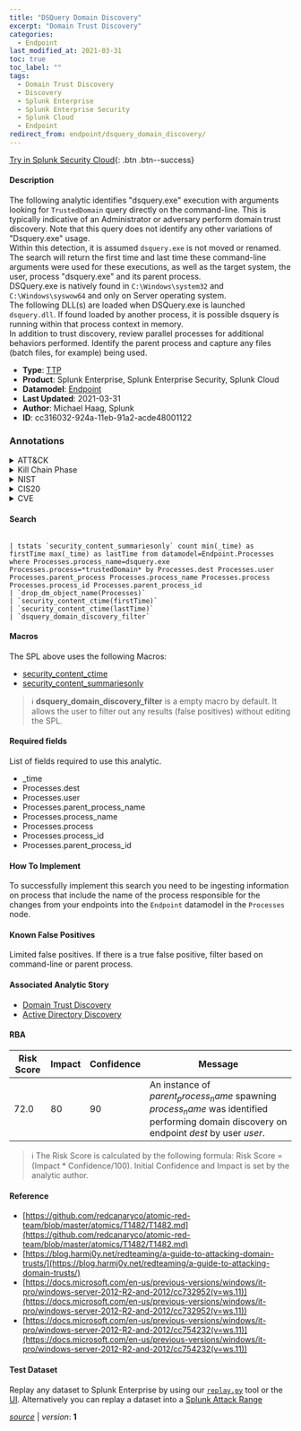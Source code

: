 ```yaml
---
title: "DSQuery Domain Discovery"
excerpt: "Domain Trust Discovery"
categories:
  - Endpoint
last_modified_at: 2021-03-31
toc: true
toc_label: ""
tags:
  - Domain Trust Discovery
  - Discovery
  - Splunk Enterprise
  - Splunk Enterprise Security
  - Splunk Cloud
  - Endpoint
redirect_from: endpoint/dsquery_domain_discovery/
---
```




[Try in Splunk Security Cloud](https://www.splunk.com/en_us/cyber-security.html){: .btn .btn--success}

#### Description

The following analytic identifies &#34;dsquery.exe&#34; execution with arguments looking for `TrustedDomain` query directly on the command-line. This is typically indicative of an Administrator or adversary perform domain trust discovery. Note that this query does not identify any other variations of &#34;Dsquery.exe&#34; usage.\
Within this detection, it is assumed `dsquery.exe` is not moved or renamed.\
The search will return the first time and last time these command-line arguments were used for these executions, as well as the target system, the user, process &#34;dsquery.exe&#34; and its parent process.\
DSQuery.exe is natively found in `C:\Windows\system32` and `C:\Windows\syswow64` and only on Server operating system.\
The following DLL(s) are loaded when DSQuery.exe is launched `dsquery.dll`. If found loaded by another process, it is possible dsquery is running within that process context in memory.\
In addition to trust discovery, review parallel processes for additional behaviors performed. Identify the parent process and capture any files (batch files, for example) being used.

- **Type**: [TTP](https://github.com/splunk/security_content/wiki/Detection-Analytic-Types)
- **Product**: Splunk Enterprise, Splunk Enterprise Security, Splunk Cloud
- **Datamodel**: [Endpoint](https://docs.splunk.com/Documentation/CIM/latest/User/Endpoint)
- **Last Updated**: 2021-03-31
- **Author**: Michael Haag, Splunk
- **ID**: cc316032-924a-11eb-91a2-acde48001122

### Annotations
<details>
  <summary>ATT&CK</summary>

<div markdown="1">

#### [ATT&CK](https://attack.mitre.org/)

| ID          | Technique   | Tactic         |
| ----------- | ----------- |--------------- |
| [T1482](https://attack.mitre.org/techniques/T1482/) | Domain Trust Discovery | Discovery |

</div>
</details>


<details>
  <summary>Kill Chain Phase</summary>

<div markdown="1">

* Exploitation


</div>
</details>


<details>
  <summary>NIST</summary>

<div markdown="1">

* DE.CM



</div>
</details>

<details>
  <summary>CIS20</summary>

<div markdown="1">

* CIS 10



</div>
</details>

<details>
  <summary>CVE</summary>

<div markdown="1">


</div>
</details>


#### Search

```

| tstats `security_content_summariesonly` count min(_time) as firstTime max(_time) as lastTime from datamodel=Endpoint.Processes where Processes.process_name=dsquery.exe Processes.process=*trustedDomain* by Processes.dest Processes.user Processes.parent_process Processes.process_name Processes.process Processes.process_id Processes.parent_process_id 
| `drop_dm_object_name(Processes)` 
| `security_content_ctime(firstTime)` 
| `security_content_ctime(lastTime)` 
| `dsquery_domain_discovery_filter`
```

#### Macros
The SPL above uses the following Macros:
* [security_content_ctime](https://github.com/splunk/security_content/blob/develop/macros/security_content_ctime.yml)
* [security_content_summariesonly](https://github.com/splunk/security_content/blob/develop/macros/security_content_summariesonly.yml)

> :information_source:
> **dsquery_domain_discovery_filter** is a empty macro by default. It allows the user to filter out any results (false positives) without editing the SPL.



#### Required fields
List of fields required to use this analytic.
* _time
* Processes.dest
* Processes.user
* Processes.parent_process_name
* Processes.process_name
* Processes.process
* Processes.process_id
* Processes.parent_process_id



#### How To Implement
To successfully implement this search you need to be ingesting information on process that include the name of the process responsible for the changes from your endpoints into the `Endpoint` datamodel in the `Processes` node.
#### Known False Positives
Limited false positives. If there is a true false positive, filter based on command-line or parent process.

#### Associated Analytic Story
* [Domain Trust Discovery](/stories/domain_trust_discovery)
* [Active Directory Discovery](/stories/active_directory_discovery)




#### RBA

| Risk Score  | Impact      | Confidence   | Message      |
| ----------- | ----------- |--------------|--------------|
| 72.0 | 80 | 90 | An instance of $parent_process_name$ spawning $process_name$ was identified performing domain discovery on endpoint $dest$ by user $user$. |


> :information_source:
> The Risk Score is calculated by the following formula: Risk Score = (Impact * Confidence/100). Initial Confidence and Impact is set by the analytic author.


#### Reference

* [https://github.com/redcanaryco/atomic-red-team/blob/master/atomics/T1482/T1482.md](https://github.com/redcanaryco/atomic-red-team/blob/master/atomics/T1482/T1482.md)
* [https://blog.harmj0y.net/redteaming/a-guide-to-attacking-domain-trusts/](https://blog.harmj0y.net/redteaming/a-guide-to-attacking-domain-trusts/)
* [https://docs.microsoft.com/en-us/previous-versions/windows/it-pro/windows-server-2012-R2-and-2012/cc732952(v=ws.11)](https://docs.microsoft.com/en-us/previous-versions/windows/it-pro/windows-server-2012-R2-and-2012/cc732952(v=ws.11))
* [https://docs.microsoft.com/en-us/previous-versions/windows/it-pro/windows-server-2012-R2-and-2012/cc754232(v=ws.11)](https://docs.microsoft.com/en-us/previous-versions/windows/it-pro/windows-server-2012-R2-and-2012/cc754232(v=ws.11))



#### Test Dataset
Replay any dataset to Splunk Enterprise by using our [`replay.py`](https://github.com/splunk/attack_data#using-replaypy) tool or the [UI](https://github.com/splunk/attack_data#using-ui).
Alternatively you can replay a dataset into a [Splunk Attack Range](https://github.com/splunk/attack_range#replay-dumps-into-attack-range-splunk-server)




[*source*](https://github.com/splunk/security_content/tree/develop/detections/endpoint/dsquery_domain_discovery.yml) \| *version*: **1**